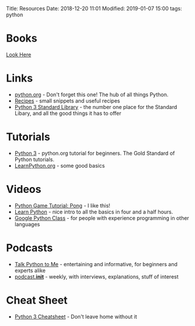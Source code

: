Title: Resources
Date: 2018-12-20 11:01
Modified: 2019-01-07 15:00
tags: python

# Books #
[Look Here](books.html)

# Links #
* [python.org](https://python.org/) - Don't forget this one! The hub of all things Python.
* [Recipes](http://code.activestate.com/recipes/langs/python/) - small snippets and useful recipes
* [Python 3 Standard Library](https://docs.python.org/3/library/) - the number one place for the Standard Libary, and all the good things it has to offer


# Tutorials #
* [Python 3](https://docs.python.org/3/tutorial/) - python.org tutorial for beginners. The Gold Standard of Python tutorials.
* [LearnPython.org](http://learnpython.org/) - some good basics


# Videos #
* [Python Game Tutorial: Pong](https://www.youtube.com/watch?v=C6jJg9Zan7w&t=1888s) - I like this!
* [Learn Python](https://www.youtube.com/watch?v=rfscVS0vtbw&t=5633s) - nice intro to all the basics in four and a half hours.
* [Google Python Class](https://www.youtube.com/watch?v=tKTZoB2Vjuk&t=1770s) - for people with experience programming in other languages


# Podcasts #
* [Talk Python to Me](https://talkpython.fm/) - entertaining and informative, for beginners and experts alike
* [podcast.__init__](https://www.podcastinit.com/) - weekly, with interviews, explanations, stuff of interest


# Cheat Sheet #
* [Python 3 Cheatsheet](https://perso.limsi.fr/pointal/_media/python:cours:mementopython3-english.pdf) - Don't leave home without it
